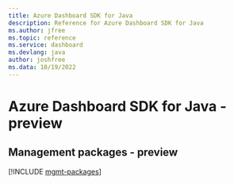 ```yaml
---
title: Azure Dashboard SDK for Java
description: Reference for Azure Dashboard SDK for Java
ms.author: jfree
ms.topic: reference
ms.service: dashboard
ms.devlang: java
author: joshfree
ms.data: 10/19/2022
---
```

# Azure Dashboard SDK for Java - preview

## Management packages - preview
[!INCLUDE [mgmt-packages](dashboard-mgmt-index.md)]